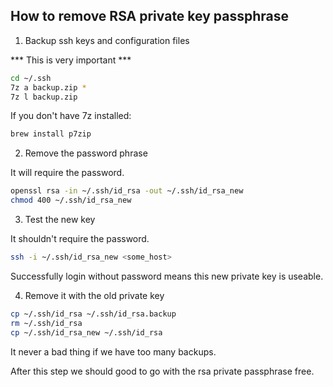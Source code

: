 ## How to remove RSA private key passphrase

1. Backup ssh keys and configuration files

*** This is very important ***

```bash
cd ~/.ssh
7z a backup.zip *
7z l backup.zip
```

If you don't have 7z installed:

```bash
brew install p7zip
```
 
2. Remove the password phrase

It will require the password.

```bash
openssl rsa -in ~/.ssh/id_rsa -out ~/.ssh/id_rsa_new
chmod 400 ~/.ssh/id_rsa_new
```

3. Test the new key

It shouldn't require the password.

```bash
ssh -i ~/.ssh/id_rsa_new <some_host>
```

Successfully login without password means this new private key is useable.

4. Remove it with the old private key

```bash
cp ~/.ssh/id_rsa ~/.ssh/id_rsa.backup
rm ~/.ssh/id_rsa
cp ~/.ssh/id_rsa_new ~/.ssh/id_rsa
```

It never a bad thing if we have too many backups.

After this step we should good to go with the rsa private passphrase free.
